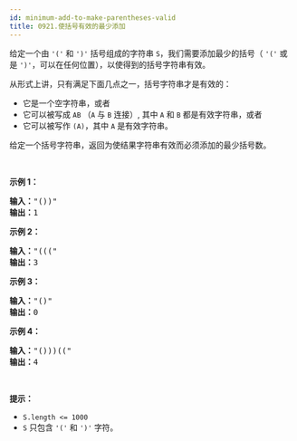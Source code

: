 ```yaml
---
id: minimum-add-to-make-parentheses-valid
title: 0921.使括号有效的最少添加
---
```

给定一个由 <code>&#39;(&#39;</code> 和 <code>&#39;)&#39;</code> 括号组成的字符串 <code>S</code>，我们需要添加最少的括号（ <code>&#39;(&#39;</code> 或是 <code>&#39;)&#39;</code>，可以在任何位置），以使得到的括号字符串有效。

从形式上讲，只有满足下面几点之一，括号字符串才是有效的：


- 它是一个空字符串，或者
- 它可以被写成 <code>AB</code> （<code>A</code> 与 <code>B</code> 连接）, 其中 <code>A</code> 和 <code>B</code> 都是有效字符串，或者
- 它可以被写作 <code>(A)</code>，其中 <code>A</code> 是有效字符串。

给定一个括号字符串，返回为使结果字符串有效而必须添加的最少括号数。

 

**示例 1：**


<pre><strong>输入：</strong>&#34;())&#34;<br/><strong>输出：</strong>1<br/></pre>

**示例 2：**


<pre><strong>输入：</strong>&#34;(((&#34;<br/><strong>输出：</strong>3<br/></pre>

**示例 3：**


<pre><strong>输入：</strong>&#34;()&#34;<br/><strong>输出：</strong>0<br/></pre>

**示例 4：**


<pre><strong>输入：</strong>&#34;()))((&#34;<br/><strong>输出：</strong>4</pre>

 

**提示：**

- <code>S.length &lt;= 1000</code>
- <code>S</code> 只包含 <code>&#39;(&#39;</code> 和 <code>&#39;)&#39;</code> 字符。
 
